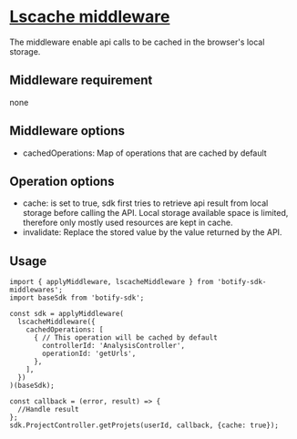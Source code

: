 # [Lscache middleware](../../src/middlewares/lscacheMiddleware.js)

The middleware enable api calls to be cached in the browser's local storage.

## Middleware requirement
none

## Middleware options
- cachedOperations: Map of operations that are cached by default

## Operation options
- cache: is set to true, sdk first tries to retrieve api result from local storage before calling the API. Local storage available space is limited, therefore only mostly used resources are kept in cache.
- invalidate: Replace the stored value by the value returned by the API.

## Usage
```JS
import { applyMiddleware, lscacheMiddleware } from 'botify-sdk-middlewares';
import baseSdk from 'botify-sdk';

const sdk = applyMiddleware(
  lscacheMiddleware({
    cachedOperations: [
      { // This operation will be cached by default
        controllerId: 'AnalysisController',
        operationId: 'getUrls',
      },
    ],
  })
)(baseSdk);

const callback = (error, result) => {
  //Handle result
};
sdk.ProjectController.getProjets(userId, callback, {cache: true});
```
